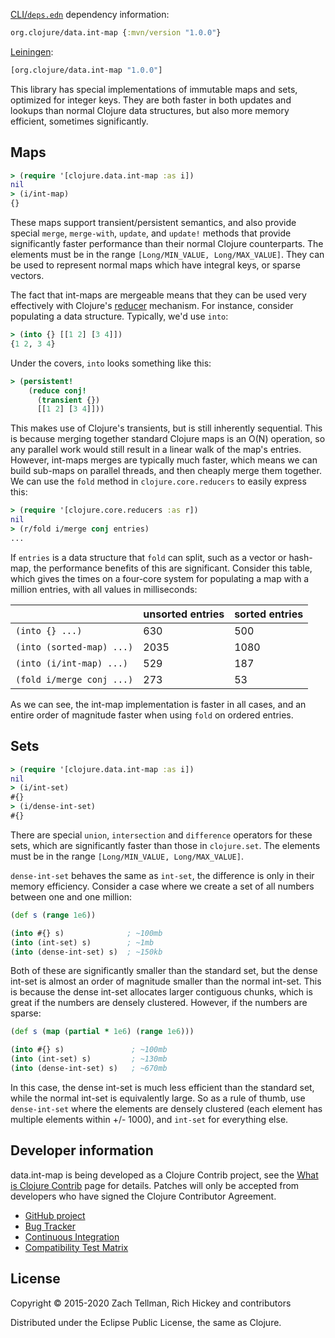 [CLI/`deps.edn`](https://clojure.org/reference/deps_and_cli) dependency information:
```clojure
org.clojure/data.int-map {:mvn/version "1.0.0"}
```
[Leiningen](https://github.com/technomancy/leiningen):
```clj
[org.clojure/data.int-map "1.0.0"]
```

This library has special implementations of immutable maps and sets, optimized for integer keys.  They are both faster in both updates and lookups than normal Clojure data structures, but also more memory efficient, sometimes significantly.

## Maps

```clj
> (require '[clojure.data.int-map :as i])
nil
> (i/int-map)
{}
```

These maps support transient/persistent semantics, and also provide special `merge`, `merge-with`, `update`, and `update!` methods that provide significantly faster performance than their normal Clojure counterparts.  The elements must be in the range `[Long/MIN_VALUE, Long/MAX_VALUE]`.  They can be used to represent normal maps which have integral keys, or sparse vectors.

The fact that int-maps are mergeable means that they can be used very effectively with Clojure's [reducer](https://clojure.org/news/2012/05/08/reducers) mechanism.  For instance, consider populating a data structure.  Typically, we'd use `into`:

```clj
> (into {} [[1 2] [3 4]])
{1 2, 3 4}
```

Under the covers, `into` looks something like this:

```clj
> (persistent!
    (reduce conj!
      (transient {})
      [[1 2] [3 4]]))
```

This makes use of Clojure's transients, but is still inherently sequential.  This is because merging together standard Clojure maps is an O(N) operation, so any parallel work would still result in a linear walk of the map's entries.  However, int-maps merges are typically much faster, which means we can build sub-maps on parallel threads, and then cheaply merge them together.  We can use the `fold` method in `clojure.core.reducers` to easily express this:

```clj
> (require '[clojure.core.reducers :as r])
nil
> (r/fold i/merge conj entries)
...
```

If `entries` is a data structure that `fold` can split, such as a vector or hash-map, the performance benefits of this are significant.  Consider this table, which gives the times on a four-core system for populating a map with a million entries, with all values in milliseconds:

| | unsorted entries | sorted entries |
|----|------------------|-------------|
| `(into {} ...)` | 630 | 500 |
| `(into (sorted-map) ...)` | 2035 | 1080 |
| `(into (i/int-map) ...)` | 529 | 187 |
| `(fold i/merge conj ...)` | 273 | 53 |

As we can see, the int-map implementation is faster in all cases, and an entire order of magnitude faster when using `fold` on ordered entries.

## Sets

```clj
> (require '[clojure.data.int-map :as i])
nil
> (i/int-set)
#{}
> (i/dense-int-set)
#{}
```

There are special `union`, `intersection` and `difference` operators for these sets, which are significantly faster than those in `clojure.set`.  The elements must be in the range `[Long/MIN_VALUE, Long/MAX_VALUE]`.

`dense-int-set` behaves the same as `int-set`, the difference is only in their memory efficiency.  Consider a case where we create a set of all numbers between one and one million:

```clj
(def s (range 1e6))

(into #{} s)              ; ~100mb
(into (int-set) s)        ; ~1mb
(into (dense-int-set) s)  ; ~150kb
```

Both of these are significantly smaller than the standard set, but the dense int-set is almost an order of magnitude smaller than the normal int-set.  This is because the dense int-set allocates larger contiguous chunks, which is great if the numbers are densely clustered.  However, if the numbers are sparse:

```clj
(def s (map (partial * 1e6) (range 1e6)))

(into #{} s)               ; ~100mb
(into (int-set) s)         ; ~130mb
(into (dense-int-set) s)   ; ~670mb
```

In this case, the dense int-set is much less efficient than the standard set, while the normal int-set is equivalently large.  So as a rule of thumb, use `dense-int-set` where the elements are densely clustered (each element has multiple elements within +/- 1000), and `int-set` for everything else.

## Developer information

data.int-map is being developed as a Clojure Contrib project, see the
[What is Clojure Contrib](https://clojure.org/dev/contrib_libs)
page for details. Patches will only be accepted from developers who
have signed the Clojure Contributor Agreement.

* [GitHub project](https://github.com/clojure/data.int-map)
* [Bug Tracker](https://clojure.atlassian.net/browse/DIMAP)
* [Continuous Integration](https://build.clojure.org/job/data.int-map/)
* [Compatibility Test Matrix](https://build.clojure.org/job/data.int-map-test-matrix/)

## License

Copyright © 2015-2020 Zach Tellman, Rich Hickey and contributors

Distributed under the Eclipse Public License, the same as Clojure.
